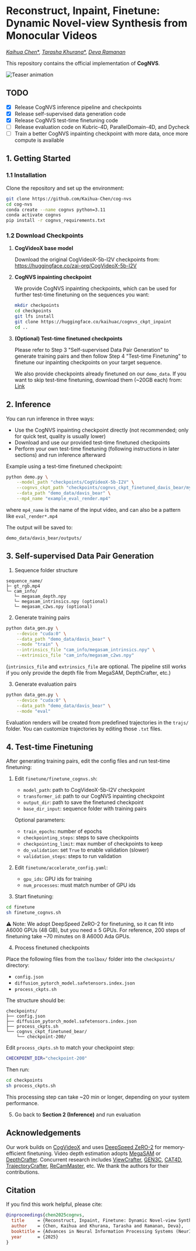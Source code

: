 # Reconstruct, Inpaint, Finetune: Dynamic Novel-view Synthesis from Monocular Videos

[*Kaihua Chen<sup>*</sup>*](https://kaihua-chen.github.io/), [*Tarasha Khurana<sup>*</sup>*](https://www.cs.cmu.edu/~tkhurana/), [*Deva Ramanan*](https://www.cs.cmu.edu/~deva/)

This repository contains the official implementation of **CogNVS**.

![Teaser animation](assets/cognvs.gif)

## TODO

- [x] Release CogNVS inference pipeline and checkpoints
- [x] Release self-supervised data generation code
- [x] Release CogNVS test-time finetuning code
- [ ] Release evaluation code on Kubric-4D, ParallelDomain-4D, and Dycheck
- [ ] Train a better CogNVS inpainting checkpoint with more data, once more compute is available

## 1. Getting Started

### 1.1 Installation

Clone the repository and set up the environment:

```bash
git clone https://github.com/Kaihua-Chen/cog-nvs
cd cog-nvs
conda create --name cognvs python=3.11
conda activate cognvs
pip install -r cognvs_requirements.txt
```

### 1.2 Download Checkpoints

1. **CogVideoX base model**

   Download the original CogVideoX-5b-I2V checkpoints from:
    https://huggingface.co/zai-org/CogVideoX-5b-I2V

3. **CogNVS inpainting checkpoint**

   We provide CogNVS inpainting checkpoints, which can be used for further test-time finetuning on the sequences you want:

   ```bash
   mkdir checkpoints
   cd checkpoints
   git lfs install
   git clone https://huggingface.co/kaihuac/cognvs_ckpt_inpaint
   cd ..
   ```

4. **(Optional) Test-time finetuned checkpoints**

   Please refer to Step 3 "Self-supervised Data Pair Generation" to generate training pairs and then follow Step 4 "Test-time Finetuning" to finetune our inpainting checkpoints on your target sequence.

   We also provide checkpoints already finetuned on our `demo_data`. If you want to skip test-time finetuning, download them (~20GB each) from: [Link](https://huggingface.co/datasets/kaihuac/cognvs_ckpt_test_time_finetuned)

## 2. Inference

You can run inference in three ways:

- Use the CogNVS inpainting checkpoint directly (not recommended; only for quick test, quality is usually lower)
- Download and use our provided test-time finetuned checkpoints
- Perform your own test-time finetuning (following instructions in later sections) and run inference afterward

Example using a test-time finetuned checkpoint:

```bash
python demo.py \
    --model_path "checkpoints/CogVideoX-5b-I2V" \
    --cognvs_ckpt_path "checkpoints/cognvs_ckpt_finetuned_davis_bear/my_checkpoint-200_transformer" \
    --data_path "demo_data/davis_bear" \
    --mp4_name "example_eval_render.mp4"
```
where `mp4_name` is the name of the input video, and can also be a pattern like `eval_render*.mp4`

The output will be saved to:

```
demo_data/davis_bear/outputs/
```

## 3. Self-supervised Data Pair Generation

1. Sequence folder structure

```
sequence_name/
├─ gt_rgb.mp4
└─ cam_info/
   └─ megasam_depth.npy
   └─ megasam_intrinsics.npy (optional)
   └─ megasam_c2ws.npy (optional)
```

2. Generate training pairs

```bash
python data_gen.py \
    --device "cuda:0" \
    --data_path "demo_data/davis_bear" \
    --mode "train" \
    --intrinsics_file "cam_info/megasam_intrinsics.npy" \
    --extrinsics_file "cam_info/megasam_c2ws.npy"
```

(`intrinsics_file` and `extrinsics_file` are optional. The pipeline still works if you only provide the depth file from MegaSAM, DepthCrafter, etc.)

3. Generate evaluation pairs

```bash
python data_gen.py \
    --device "cuda:0" \
    --data_path "demo_data/davis_bear" \
    --mode "eval"
```

Evaluation renders will be created from predefined trajectories in the `trajs/` folder. You can customize trajectories by editing those `.txt` files.

## 4. Test-time Finetuning

After generating training pairs, edit the config files and run test-time finetuning:

1. Edit `finetune/finetune_cognvs.sh`:

   - `model_path`: path to CogVideoX-5b-I2V checkpoint
   - `transformer_id`: path to our CogNVS inpainting checkpoint
   - `output_dir`: path to save the finetuned checkpoint
   - `base_dir_input`: sequence folder with training pairs

   Optional parameters:

   - `train_epochs`: number of epochs
   - `checkpointing_steps`: steps to save checkpoints
   - `checkpointing_limit`: max number of checkpoints to keep
   - `do_validation`: set `True` to enable validation (slower)
   - `validation_steps`: steps to run validation

2. Edit `finetune/accelerate_config.yaml`:

   - `gpu_ids`: GPU ids for training
   - `num_processes`: must match number of GPU ids

3. Start finetuning:

```bash
cd finetune
sh finetune_cognvs.sh
```

⚠️ Note: We adopt DeepSpeed ZeRO-2 for finetuning, so it can fit into A6000 GPUs (48 GB), but you need ≥ 5 GPUs. For reference, 200 steps of finetuning take ~70 minutes on 8 A6000 Ada GPUs.

4. Process finetuned checkpoints

Place the following files from the `toolbox/` folder into the `checkpoints/` directory:

- `config.json`
- `diffusion_pytorch_model.safetensors.index.json`
- `process_ckpts.sh`

The structure should be:

```
checkpoints/
├── config.json
├── diffusion_pytorch_model.safetensors.index.json
├── process_ckpts.sh
└── cognvs_ckpt_finetuned_bear/
    └── checkpoint-200/
```

Edit `process_ckpts.sh` to match your checkpoint step:

```bash
CHECKPOINT_DIR="checkpoint-200"
```

Then run:

```bash
cd checkpoints
sh process_ckpts.sh
```

This processing step can take ~20 min or longer, depending on your system performance.

5. Go back to **Section 2 (Inference)** and run evaluation

## Acknowledgements

Our work builds on [CogVideoX](https://huggingface.co/zai-org/CogVideoX-5b-I2V) and uses [DeepSpeed ZeRO-2](https://www.deepspeed.ai/tutorials/zero/) for memory-efficient finetuning. Video depth estimation adopts [MegaSAM](https://github.com/mega-sam/mega-sam) or [DepthCrafter](https://github.com/Tencent/DepthCrafter). Concurrent research includes [ViewCrafter](https://github.com/Drexubery/ViewCrafter), [GEN3C](https://research.nvidia.com/labs/toronto-ai/GEN3C/), [CAT4D](https://cat-4d.github.io/), [TrajectoryCrafter](https://github.com/TrajectoryCrafter/TrajectoryCrafter), [ReCamMaster](https://jianhongbai.github.io/ReCamMaster/), etc. We thank the authors for their contributions.

## Citation

If you find this work helpful, please cite:

```bibtex
@inproceedings{chen2025cognvs,
  title     = {Reconstruct, Inpaint, Finetune: Dynamic Novel-view Synthesis from Monocular Videos},
  author    = {Chen, Kaihua and Khurana, Tarasha and Ramanan, Deva},
  booktitle = {Advances in Neural Information Processing Systems (NeurIPS)},
  year      = {2025}
}
```
